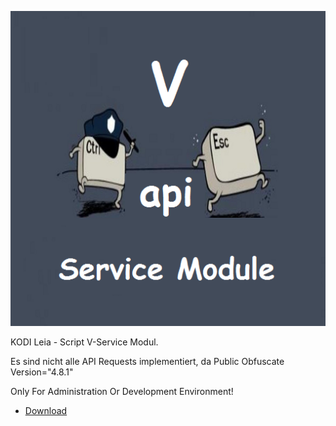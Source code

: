 ![Jackson Service](icon.png)

KODI Leia - Script V-Service Modul.


Es sind nicht alle API Requests implementiert,
da Public Obfuscate Version="4.8.1"


Only For Administration Or Development Environment!

* [Download](https://github.com/KDC-Community/Ctrl_Esc_K_18_Repo/raw/main/script.module.v-service/script.module.v-service-4.8.1.zip)



